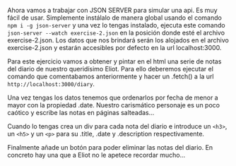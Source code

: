 Ahora vamos a trabajar con JSON SERVER para simular una api. Es muy fácil de usar. Simplemente instálalo de manera global usando el comando  `npm i -g json-server` y una vez lo tengas instalado, ejecuta este comando `json-server --watch exercise-2.json` en la posición donde esté el archivo exercise-2.json. Los datos que nos brindará serán los alojados en el archivo exercise-2.json y estarán accesibles por defecto en la url localhost:3000.
 
Para este ejercicio vamos a obtener y pintar en el html una serie de notas del diario de nuestro queridísimo Eliot. Para ello deberemos ejecutar el comando que comentabamos anteriormente y hacer un .fetch() a la url `http://localhost:3000/diary`.

Una vez tengas los datos tenemos que ordenarlos por fecha de menor a mayor con la propiedad .date. Nuestro carismático personaje es un poco caótico y escribe las notas en páginas salteadas...
  
Cuando lo tengas crea un div para cada nota del diario e introduce un ``<h3>``, un  ``<h5>`` y un ``<p>`` para su .title, .date y .description respectivamente.
  
Finalmente añade un botón para poder eliminar las notas del diario. En concreto hay una que a Eliot no le apetece recordar mucho...
    

   
